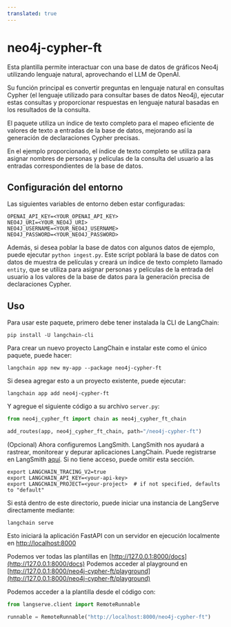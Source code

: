 ```yaml
---
translated: true
---
```


# neo4j-cypher-ft

Esta plantilla permite interactuar con una base de datos de gráficos Neo4j utilizando lenguaje natural, aprovechando el LLM de OpenAI.

Su función principal es convertir preguntas en lenguaje natural en consultas Cypher (el lenguaje utilizado para consultar bases de datos Neo4j), ejecutar estas consultas y proporcionar respuestas en lenguaje natural basadas en los resultados de la consulta.

El paquete utiliza un índice de texto completo para el mapeo eficiente de valores de texto a entradas de la base de datos, mejorando así la generación de declaraciones Cypher precisas.

En el ejemplo proporcionado, el índice de texto completo se utiliza para asignar nombres de personas y películas de la consulta del usuario a las entradas correspondientes de la base de datos.

## Configuración del entorno

Las siguientes variables de entorno deben estar configuradas:

```shell
OPENAI_API_KEY=<YOUR_OPENAI_API_KEY>
NEO4J_URI=<YOUR_NEO4J_URI>
NEO4J_USERNAME=<YOUR_NEO4J_USERNAME>
NEO4J_PASSWORD=<YOUR_NEO4J_PASSWORD>
```

Además, si desea poblar la base de datos con algunos datos de ejemplo, puede ejecutar `python ingest.py`.
Este script poblará la base de datos con datos de muestra de películas y creará un índice de texto completo llamado `entity`, que se utiliza para asignar personas y películas de la entrada del usuario a los valores de la base de datos para la generación precisa de declaraciones Cypher.

## Uso

Para usar este paquete, primero debe tener instalada la CLI de LangChain:

```shell
pip install -U langchain-cli
```

Para crear un nuevo proyecto LangChain e instalar este como el único paquete, puede hacer:

```shell
langchain app new my-app --package neo4j-cypher-ft
```

Si desea agregar esto a un proyecto existente, puede ejecutar:

```shell
langchain app add neo4j-cypher-ft
```

Y agregue el siguiente código a su archivo `server.py`:

```python
from neo4j_cypher_ft import chain as neo4j_cypher_ft_chain

add_routes(app, neo4j_cypher_ft_chain, path="/neo4j-cypher-ft")
```

(Opcional) Ahora configuremos LangSmith.
LangSmith nos ayudará a rastrear, monitorear y depurar aplicaciones LangChain.
Puede registrarse en LangSmith [aquí](https://smith.langchain.com/).
Si no tiene acceso, puede omitir esta sección.

```shell
export LANGCHAIN_TRACING_V2=true
export LANGCHAIN_API_KEY=<your-api-key>
export LANGCHAIN_PROJECT=<your-project>  # if not specified, defaults to "default"
```

Si está dentro de este directorio, puede iniciar una instancia de LangServe directamente mediante:

```shell
langchain serve
```

Esto iniciará la aplicación FastAPI con un servidor en ejecución localmente en
[http://localhost:8000](http://localhost:8000)

Podemos ver todas las plantillas en [http://127.0.0.1:8000/docs](http://127.0.0.1:8000/docs)
Podemos acceder al playground en [http://127.0.0.1:8000/neo4j-cypher-ft/playground](http://127.0.0.1:8000/neo4j-cypher-ft/playground)

Podemos acceder a la plantilla desde el código con:

```python
from langserve.client import RemoteRunnable

runnable = RemoteRunnable("http://localhost:8000/neo4j-cypher-ft")
```
